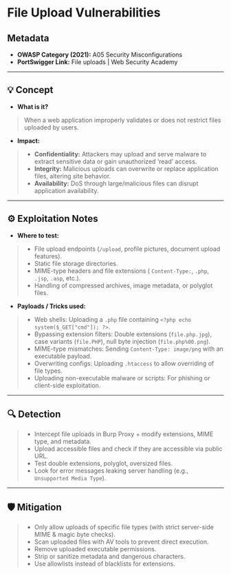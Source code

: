 # File Upload Vulnerabilities  

## Metadata  
- **OWASP Category (2021):** A05 Security Misconfigurations  
- **PortSwigger Link:** File uploads | Web Security Academy  

---

## 💡 Concept  
- **What is it?**  
> When a web application improperly validates or does not restrict files uploaded by users.  

- **Impact:**  
> - **Confidentiality:** Attackers may upload and serve malware to extract sensitive data or gain unauthorized ‘read’ access.  
> - **Integrity:** Malicious uploads can overwrite or replace application files, altering site behavior.  
> - **Availability:** DoS through large/malicious files can disrupt application availability.  

---

## ⚙️ Exploitation Notes  
- **Where to test:**  
> - File upload endpoints (`/upload`, profile pictures, document upload features).  
> - Static file storage directories.  
> - MIME-type headers and file extensions ( `Content-Type:`, `.php`, `.jsp`, `.asp`, etc.).  
> - Handling of compressed archives, image metadata, or polyglot files.  

- **Payloads / Tricks used:**  
> - Web shells: Uploading a `.php` file containing `<?php echo system($_GET["cmd"]); ?>`.  
> - Bypassing extension filters: Double extensions (`file.php.jpg`), case variants (`file.PHP`), null byte injection (`file.php%00.png`).  
> - MIME-type mismatches: Sending `Content-Type: image/png` with an executable payload.  
> - Overwriting configs: Uploading `.htaccess` to allow overriding of file types.  
> - Uploading non-executable malware or scripts: For phishing or client-side exploitation.  

---

## 🔍 Detection  
> - Intercept file uploads in Burp Proxy + modify extensions, MIME type, and metadata.  
> - Upload accessible files and check if they are accessible via public URL.  
> - Test double extensions, polyglot, oversized files.  
> - Look for error messages leaking server handling (e.g., `Unsupported Media Type`).  

---

## 🛡️ Mitigation  
> - Only allow uploads of specific file types (with strict server-side MIME & magic byte checks).  
> - Scan uploaded files with AV tools to prevent direct execution.  
> - Remove uploaded executable permissions.  
> - Strip or sanitize metadata and dangerous characters.  
> - Use allowlists instead of blacklists for extensions.  

